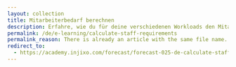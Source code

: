 ```yaml
---
layout: collection
title: Mitarbeiterbedarf berechnen
description: Erfahre, wie du für deine verschiedenen Workloads den Mitarbeiterbedarf ermittelst und für die Schichtplanung verwendest.
permalink: /de/e-learning/calculate-staff-requirements
permalink_reason: There is already an article with the same file name. This might lead to landing in the wrong page if the URL is shared.
redirect_to:
  - https://academy.injixo.com/forecast/forecast-025-de-calculate-staff-requirements
---
```

